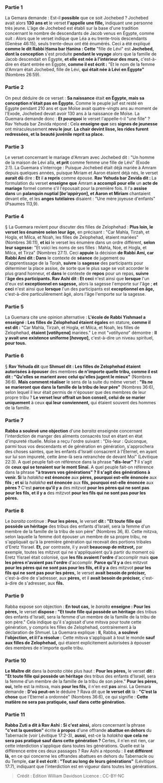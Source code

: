 
### Partie 1
La Gemara demande : Est-il <b>possible</b> que ce soit Jochebed ? Jochebed avait alors <b>130 ans et</b> le verset <b>l'appelle une fille,</b> indiquant une personne très jeune. L'âge de Jochebed est établi sur la base d'une tradition concernant le nombre de descendants de Jacob venus en Égypte, comme suit : Alors que le verset indique que Léa a eu trente-trois descendants (Genèse 46:15), seuls trente-deux ont été énumérés. Ceci a été expliqué <b>comme le dit Rabbi Ḥama bar Ḥanina : Cette</b> "fille de Lévi" est <b>Jochebed, dont la conception</b> s'est produite <b>pendant le voyage</b> alors que la famille de Jacob descendait en Égypte, <b>et elle est née à l'intérieur des murs,</b> c'est-à-dire en étant entrée en Égypte, <b>comme il est écrit :</b> "Et le nom de la femme d'Amram était Jochebed, fille de Lévi, <b>qui était née à Lévi en Égypte"</b> (Nombres 26:59).

### Partie 2
On peut déduire de ce verset : <b>Sa naissance</b> était <b>en Égypte, mais sa conception n'était pas en Égypte.</b> Comme le peuple juif est resté en Égypte pendant 210 ans et que Moïse avait quatre-vingts ans au moment de l'Exode, Jochebed devait avoir 130 ans à la naissance de Moïse. La Guemara demande donc : <b>Et pourquoi</b> le verset l'appelle-t-il "une fille" ? Rav Yehuda bar Zevida répond :</b> Cela <b>enseigne que</b> ses <b>signes de jeunesse</b> ont miraculeusement <b>revu le jour</b>. <b>La chair devint lisse, les rides furent redressées, et la</b> <b>beauté juvénile reprit sa place.</b>

### Partie 3
Le verset concernant le mariage d'Amram avec Jochebed dit : "Un homme de la maison de Lévi alla, <b>et prit</b> comme femme une fille de Lévi" (Exode 2:1). La Guemara s'interroge : Puisque Jochebed était déjà mariée à Amram depuis quelques années, puisque Miriam et Aaron étaient déjà nés, le verset <b>aurait dû</b> dire : <b>Et</b> il <b>a repris</b> comme épouse. <b>Rav Yehuda bar Zevida dit : </b> La formulation du verset <b>enseigne que</b> Amram <b>a accompli pour elle</b> un <b>acte de mariage</b> formel comme s'il l'épousait pour la première fois. Il l'a <b>assise dans</b> un <b>palanquin nuptial [<i>be'appiryon</i>], et Aaron et Miriam</b> chantaient devant elle, et</b> les <b>anges tutélaires</b> disaient : "Une mère joyeuse d'enfants"</b> (Psaumes 113,9).

### Partie 4
§ La Guemara revient pour discuter des filles de Zelophehad : <b>Plus loin, le verset les énumère selon leur âge,</b> en précisant : "Car Mahla, Tirzah, et Hogla, et Milca, et Noah, les filles de Zelophehad, étaient mariées" (Nombres 36:11), <b>et ici</b> le verset les énumère dans un ordre différent, <b>selon leur sagesse:</b> "Et voici les noms de ses filles : Mahla, Noé, et Hogla, et Milca, et Tirza" (Nombres 27:1). Ceci <b>appuie</b> la décision <b>de Rabbi Ami, car Rabbi Ami dit : Dans</b> le contexte de <b>séance</b> de jugement ou d'apprentissage de la Torah, <b>suivre</b> la <b>sagesse</b> des participants pour déterminer la place assise, de sorte que le plus sage se voit accorder le plus grand honneur, et <b>dans</b> le contexte de <b>repos</b> pour un repas, <b>suivre</b> l'<b>âge des participants. Rav Ashi dit : Et ceci</b> n'est ainsi que <b>lorsque</b> l'un d'eux est <b>exceptionnel en sagesse,</b> alors la sagesse l'emporte sur l'âge ; <b>et ceci</b> n'est ainsi que <b>lorsque</b> l'un des participants est <b>exceptionnel en âge,</b> c'est-à-dire particulièrement âgé, alors l'âge l'emporte sur la sagesse.

### Partie 5
La Guemara cite une opinion alternative : <b>L'école de Rabbi Yishmael a enseigné : Les filles de Zelophehad étaient égales</b> en stature, <b>comme il est dit :</b> "Car Mahla, Tirzah, et Hogla, et Milca, et Noah, les filles de Zelophehad, <b>étaient [<i>vatihyena</i>]</b> mariées." Le mot "<i>vatihyena</i>" démontre : <b>Il y avait une</b> <b>existence uniforme [<i>havaya</i>],</b> c'est-à-dire un niveau spirituel, <b>pour tous.</b>

### Partie 6
§ <b>Rav Yehuda dit</b> que <b>Shmuel dit : Les filles de Zelophehad étaient autorisées à épouser</b> des membres <b>de n'importe quelle tribu, comme il est dit : "Qu'elles se marient avec celui qu'elles jugent le mieux"</b> (Nombres 36:6). <b>Mais comment réaliser</b> le sens de la suite du même verset : <b>"Ils ne se marieront que dans la famille de la tribu de leur père"</b> (Nombres 36:6), selon lequel il leur était permis de n'épouser que des membres de leur propre tribu ? <b>Le verset leur offrait un bon conseil, celui de se marier uniquement</b> à ceux <b>qui leur conviennent,</b> qui étaient souvent des hommes de la famille.

### Partie 7
<b>Rabba a soulevé une objection</b> d'une <i>baraita</i> enseignée concernant l'interdiction de manger des aliments consacrés tout en étant en état d'impureté rituelle. Moïse a reçu l'ordre suivant : "Dis-leur : Quiconque, parmi tous vos descendants et de génération en génération, s'approchera des choses saintes, que les enfants d'Israël consacrent à l'Éternel, en ayant sur lui son impureté, cette âme-là sera retranchée de devant Moi" (Lévitique 22:3). A quel peuple fait-on référence dans la phrase <b>"dis-leur" ? </b> Il s'agit de <b>ceux qui se tenaient sur le mont Sinaï.</b> A quel peuple fait-on référence dans la phrase <b>"à travers vos générations" ? Il s'agit des générations à venir. Si</b> la <i>halakha</i> <b>est énoncée</b> aux <b>pères, pourquoi est-elle</b> <b>énoncée</b> aux <b>fils ; et si</b> la <i>halakha</i> <b>est énoncée</b> aux <b>fils, pourquoi est-elle</b> <b>énoncée</b> aux <b>pères ? </b> C'est <b>parce qu'il y a</b> des mitzvot <b>pour les pères qui ne sont pas pour les fils, et il y a</b> des mitzvot <b>pour les fils qui ne sont pas pour les pères.</b>

### Partie 8
Le <i>baraita</i> continue : <b>Pour les pères,</b> le verset <b>dit : "Et toute fille qui possède un héritage</b> des tribus des enfants d'Israël, sera la femme d'un membre de la famille de la tribu de son père" (Nombres 36, 8). Cette mitzva, selon laquelle la femme doit épouser un membre de sa propre tribu, ne s'appliquait qu'à la première génération qui recevait des portions tribales d'Eretz Yisrael. <b>Et,</b> par contraste, il y avait <b>beaucoup de mitzvot,</b> par exemple, toutes les mitzvot qui ne s'appliquaient qu'à partir du moment où Eretz Yisrael était colonisé, que <b>les fils avaient l'ordre</b> d'accomplir mais <b>que les pères n'avaient pas l'ordre</b> d'accomplir. <b>Parce qu'il y a</b> des mitzvot <b>pour les pères qui ne sont pas pour les fils, et il y a</b> des mitzvot <b>pour les fils qui ne sont pas pour les pères,</b> le verset <b>avait besoin de préciser,</b> c'est-à-dire de s'adresser, aux <b>pères,</b> et il <b>avait besoin de préciser,</b> c'est-à-dire de s'adresser, aux <b>fils.</b>

### Partie 9
Rabba expose son objection : <b>En tout cas,</b> le <i>baraita</i> <b>enseigne : Pour les pères,</b> le verset <b>dispose : "Et toute fille qui possède un héritage</b> des tribus des enfants d'Israël, sera la femme d'un membre de la famille de la tribu de son père." Cela indique qu'il s'agissait d'une mitsva pour toute cette génération, y compris les filles de Zelophehad, contrairement à la déclaration de Shmuel. La Guemara explique : <b>Il,</b> Rabba, <b>a soulevé l'objection, et il l'a résolue :</b> Cette mitsva s'appliquait à tout le monde <b>sauf aux filles de Zelophehad,</b> qui étaient explicitement autorisées à épouser des membres de n'importe quelle tribu.

### Partie 10
<b>Le Maître dit</b> dans la <i>baraita</i> citée plus haut : <b>Pour les pères,</b> le verset <b>dit : "Et toute fille qui possède un héritage</b> des tribus des enfants d'Israël, sera la femme d'un membre de la famille de la tribu de son père." <b>Pour les pères, oui,</b> telle est la mitsva, mais <b>pour les fils,</b> il n'en est <b>pas</b> ainsi. La Gemara demande : <b>D'où peut-on</b> le déduire ? Rava dit</b> que <b>le verset dit</b> là : <b>"C'est la chose</b> que l'Eternel a ordonnée" (Nombres 36:6), ce qui signifie : <b>Cette matière ne sera pas pratiquée, sauf dans cette génération.</b>

### Partie 11
<b>Rabba Zuti a dit à Rav Ashi : Si c'est ainsi,</b> alors concernant la phrase <b>"c'est la question"</b> écrite <b>à propos</b> d'une offrande <b>abattue en dehors</b> du Tabernacle (voir Lévitique 17:2-3), <b>aussi,</b> est-ce la <i>halakha</i> <b>que cela ne sera pas pratiqué sauf dans cette génération ? </b> Certes, il n'en est rien, car cette interdiction s'applique dans toutes les générations. Quelle est la différence entre ces deux passages ? Rav Ashi a répondu : Il <b>est différent là,</b> en ce qui concerne les offrandes abattues en dehors du Tabernacle ou du Temple, <b>car il est écrit : "Tout au long de leurs générations"</b> (Lévitique 17:7), indiquant que l'interdiction est en vigueur dans toutes les générations.

>Crédit : Edition William Davidson
>Licence : CC-BY-NC